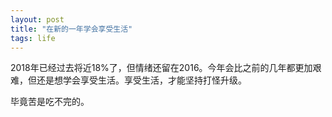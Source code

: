 ```yaml
---
layout: post
title: "在新的一年学会享受生活"
tags: life
---
```


2018年已经过去将近18%了，但情绪还留在2016。今年会比之前的几年都更加艰难，但还是想学会享受生活。享受生活，才能坚持打怪升级。

毕竟苦是吃不完的。
